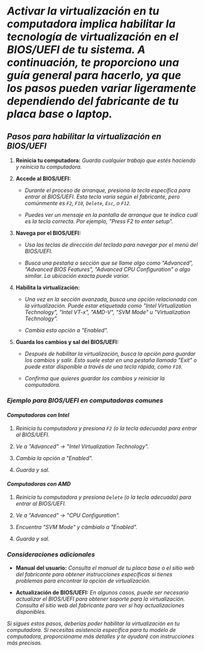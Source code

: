 <!-- Autor: Daniel Benjamin Perez Morales -->
<!-- GitHub: https://github.com/DanielBenjaminPerezMoralesDev13 -->
<!-- Gitlab: https://gitlab.com/DanielBenjaminPerezMoralesDev13 -->
<!-- Correo electrónico: danielperezdev@proton.me -->
# ***Activar la virtualización en tu computadora implica habilitar la tecnología de virtualización en el BIOS/UEFI de tu sistema. A continuación, te proporciono una guía general para hacerlo, ya que los pasos pueden variar ligeramente dependiendo del fabricante de tu placa base o laptop.***

## ***Pasos para habilitar la virtualización en BIOS/UEFI***

1. **Reinicia tu computadora:** *Guarda cualquier trabajo que estés haciendo y reinicia tu computadora.*

2. **Accede al BIOS/UEFI:**

   - *Durante el proceso de arranque, presiona la tecla específica para entrar al BIOS/UEFI. Esta tecla varía según el fabricante, pero comúnmente es `F2`, `F10`, `Delete`, `Esc`, o `F12`.*

   - *Puedes ver un mensaje en la pantalla de arranque que te indica cuál es la tecla correcta. Por ejemplo, "Press F2 to enter setup".*

3. **Navega por el BIOS/UEFI:**

   - *Usa las teclas de dirección del teclado para navegar por el menú del BIOS/UEFI.*

   - *Busca una pestaña o sección que se llame algo como "Advanced", "Advanced BIOS Features", "Advanced CPU Configuration" o algo similar. La ubicación exacta puede variar.*

4. **Habilita la virtualización:**

   - *Una vez en la sección avanzada, busca una opción relacionada con la virtualización. Puede estar etiquetada como "Intel Virtualization Technology", "Intel VT-x", "AMD-V", "SVM Mode" u "Virtualization Technology".*

   - *Cambia esta opción a "Enabled".*

5. **Guarda los cambios y sal del BIOS/UEFI:**

   - *Después de habilitar la virtualización, busca la opción para guardar los cambios y salir. Esto suele estar en una pestaña llamada "Exit" o puede estar disponible a través de una tecla rápida, como `F10`.*

   - *Confirma que quieres guardar los cambios y reiniciar la computadora.*

### ***Ejemplo para BIOS/UEFI en computadoras comunes***

#### ***Computadoras con Intel***

1. *Reinicia tu computadora y presiona `F2` (o la tecla adecuada) para entrar al BIOS/UEFI.*

2. *Ve a "Advanced" -> "Intel Virtualization Technology".*

3. *Cambia la opción a "Enabled".*

4. *Guarda y sal.*

#### ***Computadoras con AMD***

1. *Reinicia tu computadora y presiona `Delete` (o la tecla adecuada) para entrar al BIOS/UEFI.*

2. *Ve a "Advanced" -> "CPU Configuration".*

3. *Encuentra "SVM Mode" y cámbialo a "Enabled".*

4. *Guarda y sal.*

### ***Consideraciones adicionales***

- **Manual del usuario:** *Consulta el manual de tu placa base o el sitio web del fabricante para obtener instrucciones específicas si tienes problemas para encontrar la opción de virtualización.*

- **Actualización de BIOS/UEFI:** *En algunos casos, puede ser necesario actualizar el BIOS/UEFI para obtener soporte para la virtualización. Consulta el sitio web del fabricante para ver si hay actualizaciones disponibles.*

*Si sigues estos pasos, deberías poder habilitar la virtualización en tu computadora. Si necesitas asistencia específica para tu modelo de computadora, proporcióname más detalles y te ayudaré con instrucciones más precisas.*
